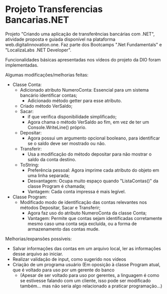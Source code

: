 # Projeto Transferencias Bancarias.NET
 Projeto "Criando uma aplicação de transferências bancárias com .NET", atividade proposta e guiada disponível na plataforma web.digitalinnovation.one. Faz parte dos Bootcamps ".Net Fundamentals" e "LocalizaLabs .NET Developer".
 
 Funcionalidades básicas apresentadas nos vídeos do projeto da DIO foram implementadas.

Algumas modificações/melhorias feitas:
 
 -  Classe Conta:
    - Adicionado atributo NumeroConta: Essencial para um sistema bancário identificar contas;
        - Adicionado método getter para esse atributo.
    - Criado método VerSaldo;
    - Sacar:
        - if que verifica disponibilidade simplificado;
        - Agora chama o método VerSaldo ao fim, em vez de ter um Console.WriteLine() próprio.
    - Depositar:
        - Agora possui um argumento opcional booleano, para identificar se o saldo deve ser mostrado ou não.
    - Transferir:
        - Usa a modificação do método depositar para não mostrar o saldo da conta destino.
    - ToString:
        - Preferência pessoal: Agora imprime cada atributo do objeto em uma linha separada;
        - Desvantagem: Ocupa muito espaço quando "ListaContas()" da classe Program é chamada;
        - Vantagem: Cada conta impressa é mais legível.
 - Classe Program:
    - Modificado modo de identificação das contas relevantes nos métodos Depositar, Sacar e Transferir;
        - Agora faz uso do atributo NumeroConta da classe Conta;
        - Vantagem: Permite que contas sejam identificadas corretamente mesmo caso uma conta seja excluída, ou a forma de armazenamento das contas mude.
        
 Melhorias/expansões possíveis:
 
  - Salvar informações das contas em um arquivo local, ler as informações desse arquivo ao iniciar.
  - Realizar validação de input, como sugerido nos vídeos
  - Criação de um programa usuário (Em oposição à classe Program atual, que é voltado para uso por um gerente do banco
     - (Apesar de ser voltado para uso por gerentes, a linguagem é como se estivesse falando com um cliente, isso pode ser modificado também... mas não seria algo relacionado a praticar programação...)

